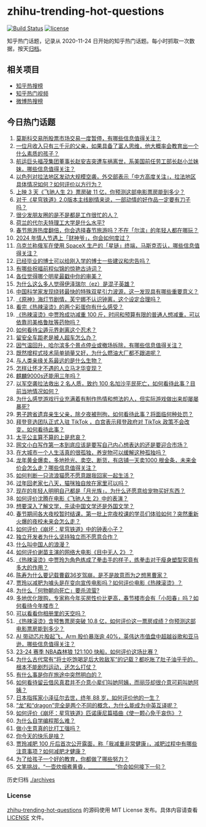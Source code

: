 # zhihu-trending-hot-questions

[![Build Status](https://github.com/justjavac/zhihu-trending-hot-questions/workflows/ci/badge.svg?branch=master)](https://github.com/justjavac/zhihu-trending-hot-questions/actions)
[![license](https://img.shields.io/github/license/justjavac/zhihu-trending-hot-questions)](https://github.com/justjavac/zhihu-trending-hot-questions/blob/master/LICENSE)

知乎热门话题，记录从 2020-11-24
日开始的知乎热门话题。每小时抓取一次数据，按天[归档](./archives)。

## 相关项目

- [知乎热搜榜](https://github.com/justjavac/zhihu-trending-top-search)
- [知乎热门视频](https://github.com/justjavac/zhihu-trending-hot-video)
- [微博热搜榜](https://github.com/justjavac/weibo-trending-hot-search)

## 今日热门话题

<!-- BEGIN -->
<!-- 最后更新时间 Wed Feb 14 2024 04:18:18 GMT+0800 (China Standard Time) -->

1. [莫斯科交易所股票市场交易一度暂停，有哪些信息值得关注？](https://www.zhihu.com/question/644233639)
1. [一位月收入只有三千元的父亲，如果具备了富人思维，他大概率会教育出一个什么素质的孩子？](https://www.zhihu.com/question/640800565)
1. [航运巨头福茂集团董事长赵安吉突遭车祸离世，系美国前任劳工部长赵小兰妹妹，哪些信息值得关注？](https://www.zhihu.com/question/644205020)
1. [以色列对拉法地区发动大规模空袭，外交部表示「中方高度关注」，拉法地区具体情况如何？如何评价以方行为？](https://www.zhihu.com/question/644223569)
1. [上映 3 天《飞驰人生 2》票房破 11 亿，你预测这部电影票房能到多少？](https://www.zhihu.com/question/644182634)
1. [对于《星穹铁道》2.0版本主线剧情来说，一部动情的好作品一定要有刀子吗？](https://www.zhihu.com/question/644204990)
1. [很少发朋友圈的是不是都是工作很忙的人？](https://www.zhihu.com/question/636694477)
1. [荷兰的代尔夫特理工大学是什么水平?](https://www.zhihu.com/question/329362823)
1. [春节旅游热度翻倍，你会选择春节旅游吗？不在「尔滨」的年轻人都在哪玩？](https://www.zhihu.com/question/644177949)
1. [2024 年情人节遇上「财神爷」，你会如何度过？](https://www.zhihu.com/question/643229575)
1. [乌克兰称俄军在使用 SpaceX 生产的「星链」终端，马斯克否认，哪些信息值得关注？](https://www.zhihu.com/question/644196682)
1. [已经毕业的博士可以给刚入学的博士一些建议和忠告吗？](https://www.zhihu.com/question/634926647)
1. [有哪些祝福前程似锦的惊艳古诗词？](https://www.zhihu.com/question/643649233)
1. [各位觉得哪个明星最戳中你的审美？](https://www.zhihu.com/question/639655873)
1. [为什么这么多人觉得伊泽瑞尔（ez）是混子英雄？](https://www.zhihu.com/question/339503421)
1. [中国科学家发现绕转最快的特殊双星引力波源，这一发现具有哪些重要意义？](https://www.zhihu.com/question/644199404)
1. [《原神》海灯节剧情，芙宁娜不认识钟离，这个设定合理吗？](https://www.zhihu.com/question/644082687)
1. [看完《热辣滚烫》的两个彩蛋你有什么感受？](https://www.zhihu.com/question/644077375)
1. [《热辣滚烫》中贾玲成功减重 100 斤，时间和预算有限的普通人想减重，可以依靠司美格鲁肽等药物吗？](https://www.zhihu.com/question/644231728)
1. [如何看待尘遁元界剥离这个忍术？](https://www.zhihu.com/question/306679458)
1. [留安全车距老是被人超车怎么办？](https://www.zhihu.com/question/263290033)
1. [因气温回升，哈尔滨多个景点停业或撤场拆除，有哪些信息值得关注？](https://www.zhihu.com/question/644225802)
1. [既然增程式技术简单销量又好，为什么燃油大厂都不跟进呢？](https://www.zhihu.com/question/639489910)
1. [与人类亲缘关系最远的是什么生物？](https://www.zhihu.com/question/316328433)
1. [怎样让怀才不遇的人立马才华变现？](https://www.zhihu.com/question/640268690)
1. [麒麟9000s还能用三年吗？](https://www.zhihu.com/question/630957403)
1. [以军空袭拉法救出 2 名人质，致约 100 名加沙平民死亡，如何看待此事？目前当地情况如何？](https://www.zhihu.com/question/644196714)
1. [为什么感觉游戏行业充满着有制作热情和想法的人，但实际游戏做出来却屡屡暴死?](https://www.zhihu.com/question/644011903)
1. [男子跨省遗弃亲生父亲，除夕夜被刑拘，如何看待此事？将面临何种处罚？](https://www.zhihu.com/question/644093324)
1. [拜登竞选团队正式入驻 TikTok ，白宫表示拜登政府对 TikTok 政策不会改变，如何看待此事？](https://www.zhihu.com/question/644180449)
1. [太平公主算不算的上是悲哀？](https://www.zhihu.com/question/424037787)
1. [网文小白写作第一本到底应该是要写自己内心想表达的还是要迎合市场？](https://www.zhihu.com/question/643095900)
1. [在大城市一个人生活真的很孤独，养宠物可以缓解这种孤独吗？](https://www.zhihu.com/question/641183947)
1. [龙年黄金爆卖，多地抢光、卖空、断货，有店铺一天卖1000 根金条，未来金价会怎么走？哪些信息值得关注？](https://www.zhihu.com/question/644191322)
1. [如何判断一只流浪猫愿不愿意跟我回家一起生活？](https://www.zhihu.com/question/640279946)
1. [过年回老家七八天，猫咪独自放在家里可以吗？](https://www.zhihu.com/question/640928186)
1. [现在的年轻人明明自己都是「月光族」，为什么还愿意给宠物买好东西？](https://www.zhihu.com/question/641184056)
1. [如何评价沈腾在电影《飞驰人生 2》中的表演？](https://www.zhihu.com/question/643890129)
1. [想要深入了解文学，先读中国文学还是外国文学？](https://www.zhihu.com/question/637368300)
1. [春节期间各大夜校暂时结课，第一批上完夜校课的学员们体验如何？突然重新火爆的夜校未来会怎么走？](https://www.zhihu.com/question/644189662)
1. [如何评价《崩坏：星穹铁道》中的钟表小子？](https://www.zhihu.com/question/643481917)
1. [独立开发者为什么坚持独立而不愿意合作？](https://www.zhihu.com/question/642620507)
1. [什么叫中国人的浪漫？](https://www.zhihu.com/question/638573300)
1. [如何评价谢苗主演的网络大电影《目中无人 2》？](https://www.zhihu.com/question/642363509)
1. [《热辣滚烫》中贾玲为角色练成了拳击手的样子，练拳击对于瘦身塑型究竟有多大的作用？](https://www.zhihu.com/question/644233018)
1. [陈寿为什么要记载曹叡36岁驾崩，是不是故意而为之想黑曹家？](https://www.zhihu.com/question/643460554)
1. [贾玲以减肥为噱头是在变向宣传电影吗？如何评价电影《热辣滚烫》？](https://www.zhihu.com/question/644080033)
1. [为什么「何物朝向死亡」要杀流萤?](https://www.zhihu.com/question/643997770)
1. [多地优化限购，专家称今年买房性价比更高，春节楼市会有「小阳春」吗？如何看待今年楼市？](https://www.zhihu.com/question/644188147)
1. [可以看看你相册里的天空吗？](https://www.zhihu.com/question/638983594)
1. [《热辣滚烫》含预售票房突破 10.8 亿，如何评价这一票房成绩？你预测这部电影票房能到多少？](https://www.zhihu.com/question/644105581)
1. [AI 带动芯片股起飞，Arm 股价暴涨逾 40%，英伟达市值盘中超越谷歌和亚马逊，哪些信息值得关注？](https://www.zhihu.com/question/644191327)
1. [23-24 赛季 NBA森林狼 121:100 快船，如何评价这场比赛？](https://www.zhihu.com/question/644191908)
1. [为什么古代常有“将士吃饱喝足后大败敌军”的记载？都吃胀了肚子油乎乎的，根本不能剧烈运动，还怎么打仗？](https://www.zhihu.com/question/643642500)
1. [有什么事是你在旅途中突然明白的？](https://www.zhihu.com/question/634332754)
1. [如何看待留云借风真君并不介意小辈们叫她阿姨，而丽莎却很介意可莉叫她阿姨？](https://www.zhihu.com/question/644087306)
1. [日本指挥家小泽征尔去世，终年 88 岁，如何评价他的一生？](https://www.zhihu.com/question/643755573)
1. [“龙”和“dragon”完全是两个不同的概念，为什么能成为中英互译呢？](https://www.zhihu.com/question/297718651)
1. [如何评价《崩坏：星穹铁道》匹诺康尼篇插曲《使一颗心免于哀伤》？](https://www.zhihu.com/question/644121764)
1. [为什么自学编程那么难？](https://www.zhihu.com/question/636216382)
1. [做小生意真的比打工强吗？](https://www.zhihu.com/question/22394536)
1. [你今天的快乐是啥？](https://www.zhihu.com/question/641545468)
1. [贾玲减肥 100 斤后首次公开露面，称「我减重非常健康」，减肥过程中有哪些注意事项？如何减肥才健康？](https://www.zhihu.com/question/643956911)
1. [为了给孩子一个好的教育，你都做了哪些努力？](https://www.zhihu.com/question/347405761)
1. [文笔挑战，“一壶炊烟煮黄昏，___________”你会如何接下一句？](https://www.zhihu.com/question/644107134)

<!-- END -->

历史归档 [./archives](./archives)

### License

[zhihu-trending-hot-questions](https://github.com/justjavac/zhihu-trending-hot-questions)
的源码使用 MIT License 发布。具体内容请查看 [LICENSE](./LICENSE) 文件。
